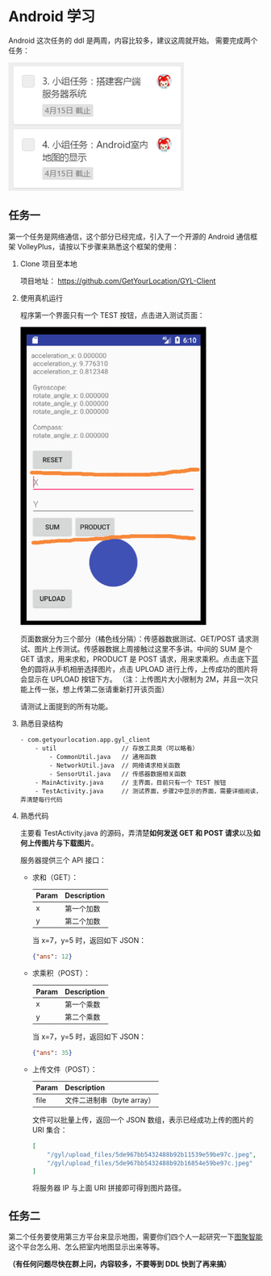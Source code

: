 # Android 学习

Android 这次任务的 ddl 是两周，内容比较多，建议这周就开始。 需要完成两个任务：

![](./img/android_1_assignments.png)

## 任务一

第一个任务是网络通信，这个部分已经完成，引入了一个开源的 Android 通信框架 VolleyPlus，请按以下步骤来熟悉这个框架的使用：

1. Clone 项目至本地

    项目地址： https://github.com/GetYourLocation/GYL-Client

2. 使用真机运行

    程序第一个界面只有一个 TEST 按钮，点击进入测试页面：

    ![](./img/android_1_ui.png)

    页面数据分为三个部分（橘色线分隔）：传感器数据测试、GET/POST 请求测试、图片上传测试。传感器数据上周接触过这里不多讲。中间的 SUM 是个 GET 请求，用来求和，PRODUCT 是 POST 请求，用来求乘积。点击底下蓝色的圆将从手机相册选择图片，点击 UPLOAD 进行上传，上传成功的图片将会显示在 UPLOAD 按钮下方。
    （注：上传图片大小限制为 2M，并且一次只能上传一张，想上传第二张请重新打开该页面）

    请测试上面提到的所有功能。

3. 熟悉目录结构

    ```
    - com.getyourlocation.app.gyl_client
        - util                  // 存放工具类（可以略看）
            - CommonUtil.java   // 通用函数
            - NetworkUtil.java  // 网络请求相关函数
            - SensorUtil.java   // 传感器数据相关函数
        - MainActivity.java     // 主界面，目前只有一个 TEST 按钮
        - TestActivity.java     // 测试界面，步骤2中显示的界面，需要详细阅读，弄清楚每行代码
    ```

4. 熟悉代码

    主要看 TestActivity.java 的源码，弄清楚**如何发送 GET 和 POST 请求**以及**如何上传图片与下载图片**。

    服务器提供三个 API 接口：

    - 求和（GET）：

        | Param | Description |
        |-------|-------------|
        |x|第一个加数|
        |y|第二个加数|

        当 x=7，y=5 时，返回如下 JSON：

        ```json
        {"ans": 12}
        ```

    - 求乘积（POST）：

        | Param | Description |
        |-------|-------------|
        |x|第一个乘数|
        |y|第二个乘数|

        当 x=7，y=5 时，返回如下 JSON：

        ```json
        {"ans": 35}
        ```

    - 上传文件（POST）：

        | Param | Description |
        |-------|-------------|
        |file|文件二进制串（byte array）|

        文件可以批量上传，返回一个 JSON 数组，表示已经成功上传的图片的 URI 集合：

        ```json
        [
            "/gyl/upload_files/5de967bb5432488b92b11539e59be97c.jpeg",
            "/gyl/upload_files/5de967bb5432488b92b16854e59be97c.jpeg"
        ]
        ```

        将服务器 IP 与上面 URI 拼接即可得到图片路径。

## 任务二

第二个任务要使用第三方平台来显示地图，需要你们四个人一起研究一下[图聚智能](http://www.palmap.cn/)这个平台怎么用、怎么把室内地图显示出来等等。

**（有任何问题尽快在群上问，内容较多，不要等到 DDL 快到了再来搞）**